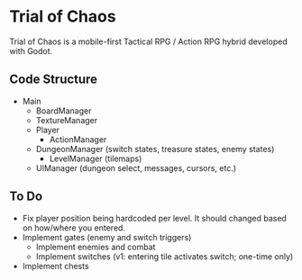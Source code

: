 # Trial of Chaos

Trial of Chaos is a mobile-first Tactical RPG / Action RPG hybrid developed with Godot.

## Code Structure

- Main
	- BoardManager
	- TextureManager
	- Player
		- ActionManager
	- DungeonManager (switch states, treasure states, enemy states)
		- LevelManager (tilemaps)
	- UIManager (dungeon select, messages, cursors, etc.)

## To Do

- Fix player position being hardcoded per level. It should changed based on how/where you entered.
- Implement gates (enemy and switch triggers)
	- Implement enemies and combat
	- Implement switches (v1: entering tile activates switch; one-time only)
- Implement chests
